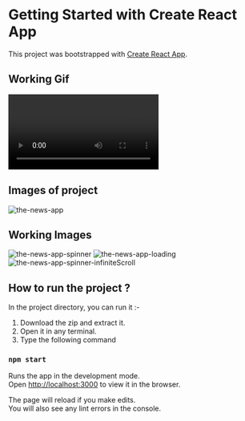 # Getting Started with Create React App

This project was bootstrapped with [Create React App](https://github.com/facebook/create-react-app).

## Working Gif
![the-news-app-gif](https://user-images.githubusercontent.com/65787228/148048196-a4eb2db2-1b17-452b-9044-066d5ae3d4d8.mp4)

## Images of project

![the-news-app](https://user-images.githubusercontent.com/65787228/139527563-250e98ca-e38c-455b-a42f-bb1ef44f0b70.jpg)

## Working Images

![the-news-app-spinner](https://user-images.githubusercontent.com/65787228/139527648-758e950c-74f3-4095-ba61-f27743495dbe.jpg)
![the-news-app-loading](https://user-images.githubusercontent.com/65787228/139527633-72142804-ea99-4861-a14c-1d77fb385ede.jpg)
![the-news-app-spinner-infiniteScroll](https://user-images.githubusercontent.com/65787228/139527630-c8e6a3d8-b8f4-4d38-95cb-053b083bc368.jpg)



## How to run the project ?

In the project directory, you can run it :-

1) Download the zip and extract it.
2) Open it in any terminal.
3) Type the following command

### `npm start`

Runs the app in the development mode.\
Open [http://localhost:3000](http://localhost:3000) to view it in the browser.

The page will reload if you make edits.\
You will also see any lint errors in the console.


